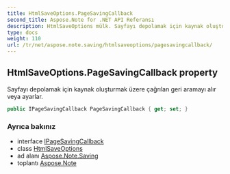 ```yaml
---
title: HtmlSaveOptions.PageSavingCallback
second_title: Aspose.Note for .NET API Referansı
description: HtmlSaveOptions mülk. Sayfayı depolamak için kaynak oluşturmak üzere çağrılan geri aramayı alır veya ayarlar.
type: docs
weight: 110
url: /tr/net/aspose.note.saving/htmlsaveoptions/pagesavingcallback/
---
```

## HtmlSaveOptions.PageSavingCallback property

Sayfayı depolamak için kaynak oluşturmak üzere çağrılan geri aramayı alır veya ayarlar.

```csharp
public IPageSavingCallback PageSavingCallback { get; set; }
```

### Ayrıca bakınız

* interface [IPageSavingCallback](../../../aspose.note.saving.html/ipagesavingcallback/)
* class [HtmlSaveOptions](../)
* ad alanı [Aspose.Note.Saving](../../htmlsaveoptions/)
* toplantı [Aspose.Note](../../../)


